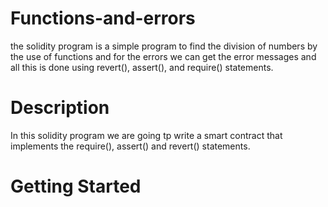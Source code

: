 # Functions-and-errors
the solidity program is a simple program to find the division of numbers by the use of functions and for the errors we can get the error messages and all this is done using revert(), assert(), and require() statements.
# Description
In this solidity program we are going tp write a smart contract that implements the require(), assert() and revert() statements.
# Getting Started

